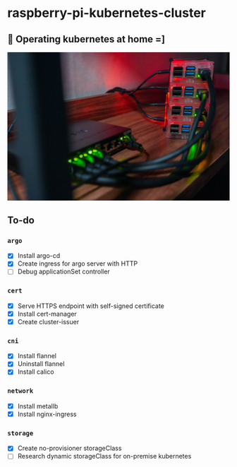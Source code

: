 # raspberry-pi-kubernetes-cluster

## 🚢 Operating kubernetes at home =]

![cluster](/cluster-20220506.jpg)


## To-do

### `argo`
- [x] Install argo-cd
- [x] Create ingress for argo server with HTTP
- [ ] Debug applicationSet controller

### `cert`
- [x] Serve HTTPS endpoint with self-signed certificate
- [x] Install cert-manager
- [x] Create cluster-issuer

### `cni`
- [x] Install flannel
- [x] Uninstall flannel
- [x] Install calico

### `network`
- [x] Install metallb
- [x] Install nginx-ingress

### `storage`
- [x] Create no-provisioner storageClass
- [ ] Research dynamic storageClass for on-premise kubernetes
